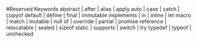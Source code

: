 #Reserved Keywords
abstract    |   after  |   alias    | apply
auto    |   case   |   catch |    copyof
default |   define  |  final    |    immutable
implements  |   in   | inline    |  let
macro   |   match |    mutable |   null
of  |   override | partial |    promise
reference   |   relocatable   |    sealed    | sizeof
static  |   supports | switch  |    try
typedef |   typeof  |  unchecked